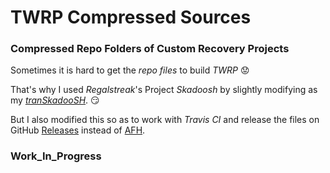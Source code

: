 # TWRP Compressed Sources

### Compressed Repo Folders of Custom Recovery Projects

Sometimes it is hard to get the _repo files_ to build _TWRP_
:worried:

That's why I used _Regalstreak_'s Project *Skadoosh* by slightly modifying as my [_tranSkadooSH_](https://github.com/rokibhasansagar/tranSkadooSH). :smirk:

But I also modified this so as to work with _Travis CI_ and release the files on GitHub [Releases](https://github.com/rokibhasansagar/twrp_compressed_sources/releases) instead of [AFH](https://www.androidfilehost.com/?w=files&flid=270268).

### **Work_In_Progress**

